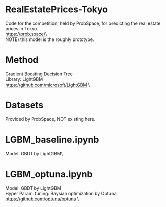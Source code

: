 # RealEstatePrices-Tokyo
Code for the competition, held by ProbSpace,
for predicting the real estate prices in Tokyo.\
https://prob.space/\
\
NOTE) this model is the roughly prototype.

# Method
Gradient Boosting Decision Tree\
Library: LightGBM\
https://github.com/microsoft/LightGBM \

# Datasets
Provided by ProbSpace, NOT existing here. 

# LGBM_baseline.ipynb
Model: GBDT by LightGBM\

# LGBM_optuna.ipynb
Model: GBDT by LightGBM\
Hyper Param. tuning: Baysian optimization by Optuna\
https://github.com/optuna/optuna \

